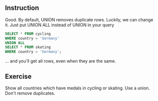 ## Instruction
Good. By default, UNION removes duplicate rows. Luckily, we can change it. Just put UNION ALL instead of UNION in your query

````sql
SELECT * FROM cycling 
WHERE country = 'Germany' 
UNION ALL 
SELECT * FROM skating 
WHERE country = 'Germany';
````
... and you'll get all rows, even when they are the same.

## Exercise
Show all countries which have medals in cycling or skating. Use a union. Don't remove duplicates.

